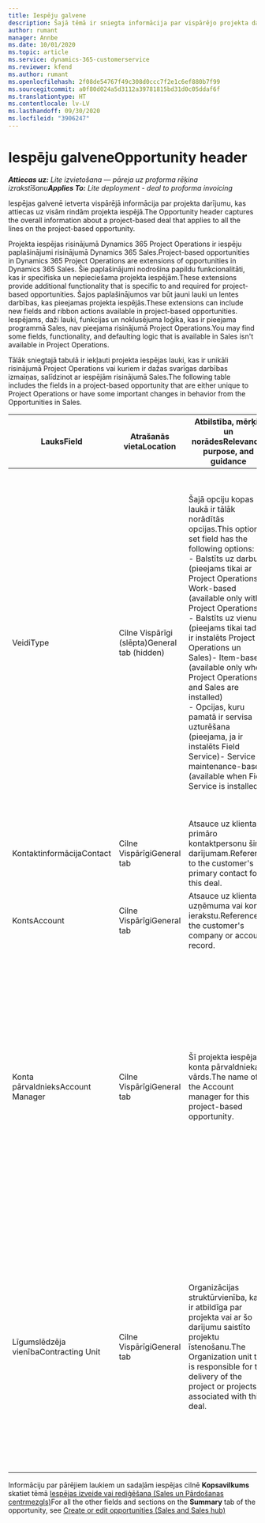 ```yaml
---
title: Iespēju galvene
description: Šajā tēmā ir sniegta informācija par vispārējo projekta darījumu un projekta iespēju rindu informāciju.
author: rumant
manager: Annbe
ms.date: 10/01/2020
ms.topic: article
ms.service: dynamics-365-customerservice
ms.reviewer: kfend
ms.author: rumant
ms.openlocfilehash: 2f08de54767f49c308d0ccc7f2e1c6ef880b7f99
ms.sourcegitcommit: a0f80d024a5d3112a39781815bd31d0c05ddaf6f
ms.translationtype: HT
ms.contentlocale: lv-LV
ms.lasthandoff: 09/30/2020
ms.locfileid: "3906247"
---
```

# <a name="opportunity-header"></a><span data-ttu-id="a28b4-103">Iespēju galvene</span><span class="sxs-lookup"><span data-stu-id="a28b4-103">Opportunity header</span></span>

<span data-ttu-id="a28b4-104">_**Attiecas uz:** Lite izvietošana — pāreja uz proforma rēķina izrakstīšanu_</span><span class="sxs-lookup"><span data-stu-id="a28b4-104">_**Applies To:** Lite deployment - deal to proforma invoicing_</span></span>

<span data-ttu-id="a28b4-105">Iespējas galvenē ietverta vispārējā informācija par projekta darījumu, kas attiecas uz visām rindām projekta iespējā.</span><span class="sxs-lookup"><span data-stu-id="a28b4-105">The Opportunity header captures the overall information about a project-based deal that applies to all the lines on the project-based opportunity.</span></span>

<span data-ttu-id="a28b4-106">Projekta iespējas risinājumā Dynamics 365 Project Operations ir iespēju paplašinājumi risinājumā Dynamics 365 Sales.</span><span class="sxs-lookup"><span data-stu-id="a28b4-106">Project-based opportunities in Dynamics 365 Project Operations are extensions of opportunities in Dynamics 365 Sales.</span></span> <span data-ttu-id="a28b4-107">Šie paplašinājumi nodrošina papildu funkcionalitāti, kas ir specifiska un nepieciešama projekta iespējām.</span><span class="sxs-lookup"><span data-stu-id="a28b4-107">These extensions provide additional functionality that is specific to and required for project-based opportunities.</span></span> <span data-ttu-id="a28b4-108">Šajos paplašinājumos var būt jauni lauki un lentes darbības, kas pieejamas projekta iespējās.</span><span class="sxs-lookup"><span data-stu-id="a28b4-108">These extensions can include new fields and ribbon actions available in project-based opportunities.</span></span> <span data-ttu-id="a28b4-109">Iespējams, daži lauki, funkcijas un noklusējuma loģika, kas ir pieejama programmā Sales, nav pieejama risinājumā Project Operations.</span><span class="sxs-lookup"><span data-stu-id="a28b4-109">You may find some fields, functionality, and defaulting logic that is available in Sales isn't available in Project Operations.</span></span>

<span data-ttu-id="a28b4-110">Tālāk sniegtajā tabulā ir iekļauti projekta iespējas lauki, kas ir unikāli risinājumā Project Operations vai kuriem ir dažas svarīgas darbības izmaiņas, salīdzinot ar iespējām risinājumā Sales.</span><span class="sxs-lookup"><span data-stu-id="a28b4-110">The following table includes the fields in a project-based opportunity that are either unique to Project Operations or have some important changes in behavior from the Opportunities in Sales.</span></span>

| <span data-ttu-id="a28b4-111">**Lauks**</span><span class="sxs-lookup"><span data-stu-id="a28b4-111">**Field**</span></span> | <span data-ttu-id="a28b4-112">**Atrašanās vieta**</span><span class="sxs-lookup"><span data-stu-id="a28b4-112">**Location**</span></span> | <span data-ttu-id="a28b4-113">**Atbilstība, mērķis un norādes**</span><span class="sxs-lookup"><span data-stu-id="a28b4-113">**Relevance, purpose, and guidance**</span></span> | <span data-ttu-id="a28b4-114">**Lejupstraumes ietekme**</span><span class="sxs-lookup"><span data-stu-id="a28b4-114">**Downstream impact**</span></span> |
| --- | --- | --- | --- |
| <span data-ttu-id="a28b4-115">Veidi</span><span class="sxs-lookup"><span data-stu-id="a28b4-115">Type</span></span> | <span data-ttu-id="a28b4-116">Cilne Vispārīgi (slēpta)</span><span class="sxs-lookup"><span data-stu-id="a28b4-116">General tab (hidden)</span></span> | <span data-ttu-id="a28b4-117">Šajā opciju kopas laukā ir tālāk norādītās opcijas.</span><span class="sxs-lookup"><span data-stu-id="a28b4-117">This option set field has the following options:</span></span></br><span data-ttu-id="a28b4-118">- Balstīts uz darbu (pieejams tikai ar Project Operations)</span><span class="sxs-lookup"><span data-stu-id="a28b4-118">- Work-based (available only with Project Operations)</span></span></br><span data-ttu-id="a28b4-119">- Balstīts uz vienumu (pieejams tikai tad, ja ir instalēts Project Operations un Sales)</span><span class="sxs-lookup"><span data-stu-id="a28b4-119">- Item-based (available only when Project Operations and Sales are installed)</span></span></br><span data-ttu-id="a28b4-120">- Opcijas, kuru pamatā ir servisa uzturēšana (pieejama, ja ir instalēts Field Service)</span><span class="sxs-lookup"><span data-stu-id="a28b4-120">- Service maintenance-based (available when Field Service is installed)</span></span> | <span data-ttu-id="a28b4-121">Ja izmantojat Project Operations, šī lauka vērtība automātiski tiek uzstādīta uz **Balstīts uz darbu**, kas klasificē iespēju kā balstītu uz projektu.</span><span class="sxs-lookup"><span data-stu-id="a28b4-121">When you use Project Operations, this field value is automatically set to **Work-based** which classifies the Opportunity as project-based.</span></span> <span data-ttu-id="a28b4-122">Iespējai jābūt balstītai uz projektu, lai iespējotu visus projektam specifiskos paplašinājumus un funkcionalitāti šī darījuma lejupstraumes pārdošanas procesā.</span><span class="sxs-lookup"><span data-stu-id="a28b4-122">An Opportunity should be project-based to enable all project-specific extensions and functionality in the downstream sales process for this deal.</span></span> |
| <span data-ttu-id="a28b4-123">Kontaktinformācija</span><span class="sxs-lookup"><span data-stu-id="a28b4-123">Contact</span></span> | <span data-ttu-id="a28b4-124">Cilne Vispārīgi</span><span class="sxs-lookup"><span data-stu-id="a28b4-124">General tab</span></span> | <span data-ttu-id="a28b4-125">Atsauce uz klienta primāro kontaktpersonu šim darījumam.</span><span class="sxs-lookup"><span data-stu-id="a28b4-125">Reference to the customer's primary contact for this deal.</span></span> | |
| <span data-ttu-id="a28b4-126">Konts</span><span class="sxs-lookup"><span data-stu-id="a28b4-126">Account</span></span> | <span data-ttu-id="a28b4-127">Cilne Vispārīgi</span><span class="sxs-lookup"><span data-stu-id="a28b4-127">General tab</span></span> | <span data-ttu-id="a28b4-128">Atsauce uz klienta uzņēmuma vai konta ierakstu.</span><span class="sxs-lookup"><span data-stu-id="a28b4-128">Reference to the customer's company or account record.</span></span> | |
| <span data-ttu-id="a28b4-129">Konta pārvaldnieks</span><span class="sxs-lookup"><span data-stu-id="a28b4-129">Account Manager</span></span> | <span data-ttu-id="a28b4-130">Cilne Vispārīgi</span><span class="sxs-lookup"><span data-stu-id="a28b4-130">General tab</span></span> | <span data-ttu-id="a28b4-131">Šī projekta iespējas konta pārvaldnieka vārds.</span><span class="sxs-lookup"><span data-stu-id="a28b4-131">The name of the Account manager for this project-based opportunity.</span></span> | <span data-ttu-id="a28b4-132">Konta pārvaldnieks ir atbildīgs par attiecību ar klientu pārvaldīšanu līdz projekta pabeigšanai.</span><span class="sxs-lookup"><span data-stu-id="a28b4-132">The Account manager is responsible for managing the relationship with the customer through the completion of this project.</span></span> <span data-ttu-id="a28b4-133">Pamatojoties uz rezervējamā resursa ierakstu, kas saistīts ar konta pārvaldnieku, līgumslēdzēja vienība ir noklusējuma vērtība.</span><span class="sxs-lookup"><span data-stu-id="a28b4-133">Based on the bookable resource record tied to the Account manager, the contracting unit is defaulted.</span></span> |
| <span data-ttu-id="a28b4-134">Līgumslēdzēja vienība</span><span class="sxs-lookup"><span data-stu-id="a28b4-134">Contracting Unit</span></span> | <span data-ttu-id="a28b4-135">Cilne Vispārīgi</span><span class="sxs-lookup"><span data-stu-id="a28b4-135">General tab</span></span> | <span data-ttu-id="a28b4-136">Organizācijas struktūrvienība, kas ir atbildīga par projekta vai ar šo darījumu saistīto projektu īstenošanu.</span><span class="sxs-lookup"><span data-stu-id="a28b4-136">The Organization unit that is responsible for the delivery of the project or projects associated with this deal.</span></span> | <span data-ttu-id="a28b4-137">Līgumslēdzēja vienība ir uzņēmuma nodaļa, kas pabeidz projektu(-us) pēc darījuma slēgšanas.</span><span class="sxs-lookup"><span data-stu-id="a28b4-137">The contracting unit is the division of the company that will complete the project(s) after the deal is closed.</span></span> <span data-ttu-id="a28b4-138">Katrai līgumslēdzējai vienībai ir valūta, un šo valūtu lieto, lai ziņotu projekta laikā radušās prognozētās un faktiskās izmaksas.</span><span class="sxs-lookup"><span data-stu-id="a28b4-138">Every contracting unit has a currency, and this currency is used to report estimated and actual costs incurred during the project.</span></span> |

<span data-ttu-id="a28b4-139">Informāciju par pārējiem laukiem un sadaļām iespējas cilnē **Kopsavilkums** skatiet tēmā [Iespējas izveide vai rediģēšana (Sales un Pārdošanas centrmezgls)](https://docs.microsoft.com/dynamics365/sales-enterprise/create-edit-opportunity-sales)</span><span class="sxs-lookup"><span data-stu-id="a28b4-139">For all the other fields and sections on the **Summary** tab of the opportunity, see [Create or edit opportunities (Sales and Sales hub)](https://docs.microsoft.com/dynamics365/sales-enterprise/create-edit-opportunity-sales)</span></span>

